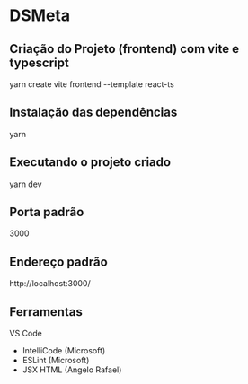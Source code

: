 # DSMeta

## Criação do Projeto (frontend) com vite e typescript
yarn create vite frontend --template react-ts

## Instalação das dependências
yarn

## Executando o projeto criado
yarn dev

## Porta padrão
3000

## Endereço padrão
http://localhost:3000/

## Ferramentas
VS Code
- IntelliCode (Microsoft)
- ESLint (Microsoft)
- JSX HTML <tags/> (Angelo Rafael)